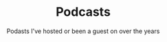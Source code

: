 ---
title: "Podcasts"
subtitle: "Podasts I've hosted or been a guest on over the years"
draft: false
hideLastModified: true
showInMenu: true
---